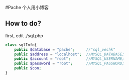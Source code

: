 #Pache
个人用小博客

## How to do?
first, edit ./sql.php

```php
class sqlInfo{
	public $database = "pache";		//"sql_vechk"
	public $address = "localhost";	//MYSQL_DATABASE;
	public $account = "root"; 		//MYSQL_USERNAME;
	public $password = "root"; 		//MYSQL_PASSWORD;
	public $con;
}
```
